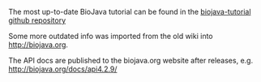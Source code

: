 The most up-to-date BioJava tutorial can be found in the [biojava-tutorial github repository](https://github.com/biojava/biojava-tutorial)

Some more outdated info was imported from the old wiki into http://biojava.org.

The API docs are published to the biojava.org website after releases, e.g. http://biojava.org/docs/api4.2.9/
